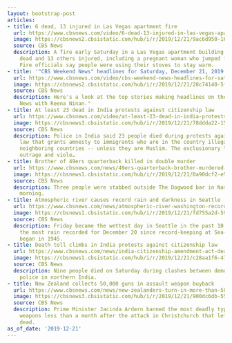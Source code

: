 ```yaml
---
layout: bootstrap-post
articles:
- title: 6 dead, 13 injured in Las Vegas apartment fire
  url: https://www.cbsnews.com/video/6-dead-13-injured-in-las-vegas-apartment-fire/
  image: https://cbsnews2.cbsistatic.com/hub/i/r/2019/12/21/9ac6d950-1669-44be-9c9d-9c708fb405a4/thumbnail/1200x630/9e7f78a5445498c963309cf5b9770cd1/1221-weekenden-lasvegasfire-1997909-640x360.jpg
  source: CBS News
  description: A fire early Saturday in a Las Vegas apartment building left six people
    dead and 13 others injured, including a pregnant woman who jumped from the building.
    Fire officials say people were using their stoves to stay warm.
- title: '"CBS Weekend News" headlines for Saturday, December 21, 2019'
  url: https://www.cbsnews.com/video/cbs-weekend-news-headlines-for-saturday-december-21-2019/
  image: https://cbsnews2.cbsistatic.com/hub/i/r/2019/12/21/28c74140-5fed-4a8d-81e5-807a1fe2f87e/thumbnail/1200x630/37783ff8c4465988f3f35c3894f2eb51/1221-weekenden-headlines-new-1997900-640x360.jpg
  source: CBS News
  description: Here's a look at the top stories making headlines on the "CBS Weekend
    News with Reena Ninan."
- title: At least 23 dead in India protests against citizenship law
  url: https://www.cbsnews.com/video/at-least-23-dead-in-india-protests-against-citizenship-law/
  image: https://cbsnews3.cbsistatic.com/hub/i/r/2019/12/21/78ddda22-15c6-4f93-b55a-523e68204a02/thumbnail/1200x630/0cbb45fe8f6029227936e2c6103e04f8/cbsn-fusion-at-least-23-dead-in-india-protests-against-citizenship-law-thumbnail-430472-640x360.jpg
  source: CBS News
  description: Police in India said 23 people died during protests against a new citizenship
    law that grants amnesty to immigrants who are in the country illegally from three
    neighboring countries -- unless they are Muslim. The exclusionary law has sparked
    outrage and viole…
- title: Brother of 49ers quarterback killed in double murder
  url: https://www.cbsnews.com/news/49ers-quarterback-brother-murdered-casey-beathard-brother-of-backup-quarterback-cj-beathard-killed-in-double-murder/
  image: https://cbsnews1.cbsistatic.com/hub/i/r/2019/12/21/0a90dcf2-e5fd-414a-b532-60ac17964b22/thumbnail/1200x630/2b9a8c86605cdc35dd0c1d3557fb364b/gettyimages-1054701214.jpg
  source: CBS News
  description: Three people were stabbed outside The Dogwood bar in Nashville on Saturday
    morning.
- title: Atmospheric river causes record rain and darkness in Seattle
  url: https://www.cbsnews.com/news/atmospheric-river-washington-record-rain-and-darkness-hits-seattle-western-washington-2019-12-21/
  image: https://cbsnews1.cbsistatic.com/hub/i/r/2019/12/21/fd755a2d-598f-4416-8906-5e07b3bad08a/thumbnail/1200x630/500785803d09b72119c44fdde50a0e2f/atmospheric-river-bellevue-2019-12-21.jpg
  source: CBS News
  description: Friday became the wettest day in Seattle in the past 10 years, and
    the most rain recorded for December 20 since record-keeping at Sea-Tac Airport
    began in 1945.
- title: Death toll climbs in India protests against citizenship law
  url: https://www.cbsnews.com/news/india-citizenship-amendment-act-death-toll-climbs-in-protests-against-law-that-singles-out-muslims-219-12-21/
  image: https://cbsnews1.cbsistatic.com/hub/i/r/2019/12/21/c28aa1f6-4760-4d8b-9228-04a1a4b599f2/thumbnail/1200x630/9d4b35c38322d71d2001fc19594a9b48/2019-12-21t141227z-636247092-rc2qzd9fvojc-rtrmadp-3-india-citizenship-protests.jpg
  source: CBS News
  description: Nine people died on Saturday during clashes between demonstrators and
    police in northern India.
- title: New Zealand collects 50,000 guns in assault weapon buyback
  url: https://www.cbsnews.com/news/new-zealanders-turn-in-more-than-50000-guns-in-assault-weapon-buyback/
  image: https://cbsnews3.cbsistatic.com/hub/i/r/2019/12/21/900dc6db-5593-4b3a-b8a7-527aecda9596/thumbnail/1200x630/6f22fc41e36661fa7443502648fa883c/800.jpg
  source: CBS News
  description: Prime Minister Jacinda Ardern banned the most deadly types of semi-automatic
    weapons less than a month after the attack in Christchurch that left 51 people
    dead.
as_of_date: '2019-12-21'
---
```


